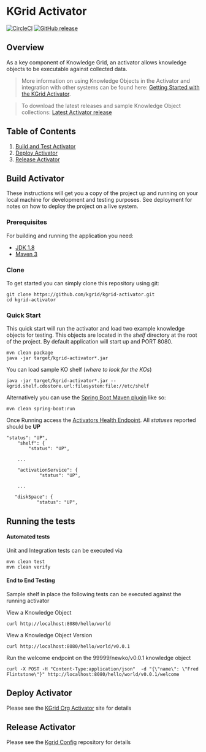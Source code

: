 # KGrid Activator
[![CircleCI](https://circleci.com/gh/kgrid/kgrid-activator/tree/master.svg?style=shield)](https://circleci.com/gh/kgrid/kgrid-activator/tree/master)
[![GitHub release](https://img.shields.io/github/release/kgrid/kgrid-activator.svg)](https://github.com/kgrid/kgrid-activator/releases/)

## Overview
As a key component of Knowledge Grid, an activator allows knowledge objects to be executable against collected data. 

> More information on using Knowledge Objects in the Activator and integration with other systems can be found here: [Getting Started with the KGrid Activator](http://kgrid.org/kgrid-activator/).

> To download the latest releases and sample Knowledge Object collections: [Latest Activator release](https://github.com/kgrid/kgrid-activator/releases/latest)


## Table of Contents

1. [Build and Test Activator](#build-activator)
2. [Deploy Activator](#deploy-activator)
2. [Release Activator](#release-activator)


## Build Activator

These instructions will get you a copy of the project up and running on your local machine for development and testing purposes. See deployment for notes on how to deploy the project on a live system.

### Prerequisites
For building and running the application you need:

- [JDK 1.8](http://www.oracle.com/technetwork/java/javase/downloads/jdk8-downloads-2133151.html)
- [Maven 3](https://maven.apache.org)

### Clone
To get started you can simply clone this repository using git:
```
git clone https://github.com/kgrid/kgrid-activator.git
cd kgrid-activator
```

### Quick Start
This quick start will run the activator and load two example knowledge objects for testing.  This objects are located
in the _shelf_ directory at the root of the project. By default application will start up and PORT 8080.
```
mvn clean package
java -jar target/kgrid-activator*.jar
```
You can load sample KO shelf (_where to look for the KOs_)
```
java -jar target/kgrid-activator*.jar --kgrid.shelf.cdostore.url:filesystem:file://etc/shelf
```
Alternatively you can use the [Spring Boot Maven plugin](https://docs.spring.io/spring-boot/docs/current/reference/html/build-tool-plugins-maven-plugin.html) like so:

```
mvn clean spring-boot:run
```

Once Running access the [Activators Health Endpoint](http://localhost:8080/health).  All _statuses_ reported should be **UP**

```$xslt
"status": "UP",
    "shelf": {
        "status": "UP",
    
    ...
    
    "activationService": {
            "status": "UP",
    
    ...
    
   "diskSpace": {
           "status": "UP",     
```

## Running the tests

#### Automated tests 
Unit and Integration tests can be executed via
```
mvn clean test
mvn clean verify
```

#### End to End Testing

Sample shelf in place the following tests can be executed against the running activator

View a Knowledge Object

```
curl http://localhost:8080/hello/world
```

View a Knowledge Object Version

```
curl http://localhost:8080/hello/world/v0.0.1
```

Run the welcome endpoint on the 99999/newko/v0.0.1 knowledge object
```
curl -X POST -H "Content-Type:application/json"  -d "{\"name\": \"Fred Flintstone\"}" http://localhost:8080/hello/world/v0.0.1/welcome
```

## Deploy Activator
Please see the [KGrid Org Activator](http://kgrid.org/kgrid-activator/) site for details

## Release Activator

Please see the  [Kgrid Config](https://github.com/kgrid/kgrid-config/tree/master/release-code) repository for details 
